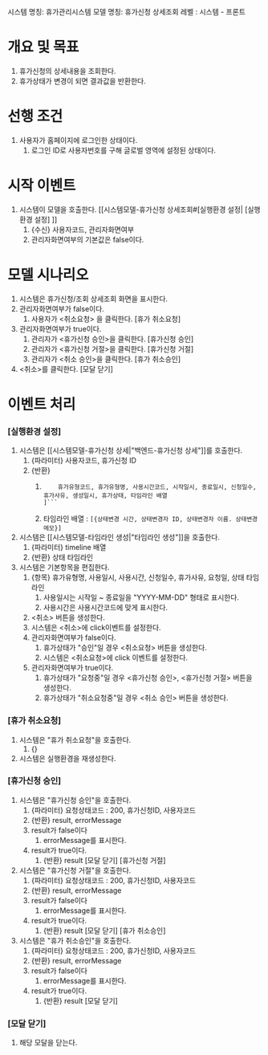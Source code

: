 시스템 명칭: 휴가관리시스템
모델 명칭: 휴가신청 상세조회
레벨 : 시스템 - 프론트

# 개요 및 목표
1. 휴가신청의 상세내용을 조회한다.
2. 휴가상태가 변경이 되면 결과값을 반환한다.

# 선행 조건
1. 사용자가 홈페이지에 로그인한 상태이다.
	1. 로그인 ID로 사용자번호를 구해 글로벌 영역에 설정된 상태이다.

# 시작 이벤트
1. 시스템이 모델을 호출한다. [[시스템모델-휴가신청 상세조회#[실행환경 설정|  [실행환경 설정] ]]
	1. {수신} 사용자코드, 관리자화면여부
	2. 관리자화면여부의 기본값은 false이다.

# 모델 시나리오
1. 시스템은 휴가신청/조회 상세조회 화면을 표시한다.
2. 관리자화면여부가 false이다.
	1. 사용자가 <취소요청> 을 클릭한다. [휴가 취소요청]
3. 관리자화면여부가 true이다.
	1. 관리자가 <휴가신청 승인>을 클릭한다. [휴가신청 승인]
	2. 관리자가 <휴가신청 거절>을 클릭한다. [휴가신청 거절]
	3. 관리자가 <취소 승인>을 클릭한다. [휴가 취소승인]
4. <취소>를 클릭한다. [모달 닫기]

# 이벤트 처리
### [실행환경 설정]
1. 시스템은 [[시스템모델-휴가신청 상세|"백엔드-휴가신청 상세"]]를 호출한다.
	1. {파라미터} 사용자코드, 휴가신청 ID
	2. {반환}
		1. ```[
			   휴가유형코드, 휴가유형명, 사용시간코드, 시작일시, 종료일시, 신청일수, 휴가사유, 생성일시, 휴가상태, 타임라인 배열
		   ]```
		2.  타임라인 배열 : ```[{상태변경 시간, 상태변경자 ID, 상태변경자 이름. 상태변경 메모}]```
1. 시스템은 [[시스템모델-타임라인 생성|"타임라인 생성"]]을 호출한다.
	1. {파라미터} timeline 배열
	2. {반환} 상태 타임라인
2. 시스템은 기본항목을 편집한다.
	1. {항목} 휴가유형명, 사용일시, 사용시간, 신청일수, 휴가사유, 요청일, 상태 타임라인
		1. 사용일시는 시작일 ~ 종료일을 "YYYY-MM-DD" 형태로 표시한다.
		2. 사용시간은 사용시간코드에 맞게 표시한다. 
	2. <취소> 버튼을 생성한다.
	3. 시스템은 <취소>에 click이벤트를 설정한다.
	4. 관리자화면여부가 false이다.
		1. 휴가상태가 "승인"일 경우 <취소요청> 버튼을 생성한다.
		2. 시스템은 <취소요청>에 click 이벤트를 설정한다.
	5. 관리자화면여부가 true이다.
		1. 휴가상태가 "요청중"일 경우 <휴가신청 승인>, <휴가신청 거절> 버튼을 생성한다.
		2. 휴가상태가 "취소요청중"일 경우 <취소 승인> 버튼을 생성한다.

### [휴가 취소요청]
1. 시스템은 "휴가 취소요청"을 호출한다.
	1. {}
2. 시스템은 실행환경을 재생성한다.

### [휴가신청 승인]
1. 시스템은 "휴가신청 승인"을 호출한다.
	1. {파라미터} 요청상태코드 : 200, 휴가신청ID, 사용자코드
	2. {반환} result, errorMessage
	3. result가 false이다
		1. errorMessage를 표시한다.
	4. result가 true이다.
		1. {반환} result [모달 닫기]
[휴가신청 거절]
1. 시스템은 "휴가신청 거절"을 호출한다.
	1. {파라미터} 요청상태코드 : 200, 휴가신청ID, 사용자코드
	2. {반환} result, errorMessage
	3. result가 false이다
		1. errorMessage를 표시한다.
	4. result가 true이다.
		1. {반환} result [모달 닫기]
[휴가 취소승인]
1. 시스템은 "휴가 취소승인"을 호출한다.
	1. {파라미터} 요청상태코드 : 200, 휴가신청ID, 사용자코드
	2. {반환} result, errorMessage
	3. result가 false이다
		1. errorMessage를 표시한다.
	4. result가 true이다.
		1. {반환} result [모달 닫기]

### [모달 닫기]
1. 해당 모달을 닫는다.